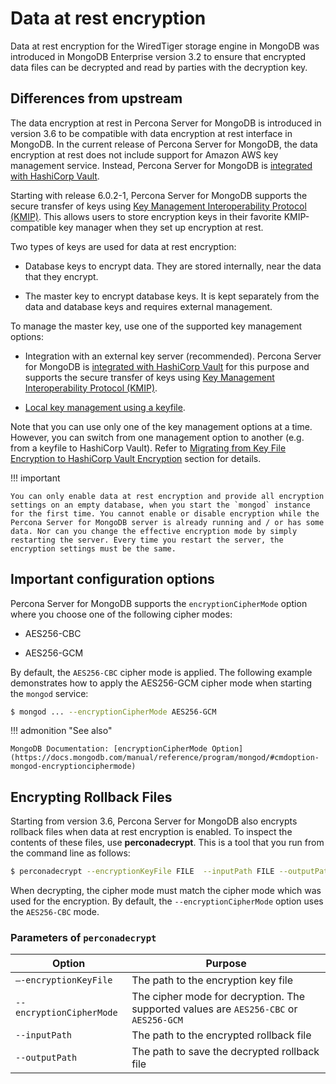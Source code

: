 # Data at rest encryption

Data at rest encryption for the WiredTiger storage engine in MongoDB was
introduced in MongoDB Enterprise version 3.2 to ensure that encrypted data
files can be decrypted and read by parties with the decryption key.

## Differences from upstream

The data encryption at rest in Percona Server for MongoDB is introduced in version 3.6 to be compatible with data encryption at rest interface in MongoDB. In the current release of Percona Server for MongoDB, the data encryption at rest does not include support for Amazon AWS key management service. Instead, Percona Server for MongoDB is [integrated with HashiCorp Vault](vault.md). 

Starting with release 6.0.2-1, Percona Server for MongoDB supports the secure transfer of keys using [Key Management Interoperability Protocol (KMIP)](kmip.md). This allows users to store encryption keys in their favorite KMIP-compatible key manager when they set up encryption at rest.

Two types of keys are used for data at rest encryption:

* Database keys to encrypt data. They are stored internally, near the data that they encrypt.

* The master key to encrypt database keys. It is kept separately from the data and database keys and requires external management.

To manage the master key, use one of the supported key management options:

* Integration with an external key server (recommended). Percona Server for MongoDB is [integrated with HashiCorp Vault](vault.md) for this purpose and supports the secure transfer of keys using [Key Management Interoperability Protocol (KMIP)](kmip.md).

* [Local key management using a keyfile](keyfile.md).

Note that you can use only one of the key management options at a time. However, you can switch from one management option to another (e.g. from a keyfile to HashiCorp Vault). Refer to [Migrating from Key File Encryption to HashiCorp Vault Encryption](encryption-mode-switch.md) section for details.

!!! important

    You can only enable data at rest encryption and provide all encryption settings on an empty database, when you start the `mongod` instance for the first time. You cannot enable or disable encryption while the Percona Server for MongoDB server is already running and / or has some data. Nor can you change the effective encryption mode by simply restarting the server. Every time you restart the server, the encryption settings must be the same.

## Important configuration options

Percona Server for MongoDB supports the `encryptionCipherMode` option where you choose one of the following cipher modes:

* AES256-CBC

* AES256-GCM

By default, the `AES256-CBC` cipher mode is applied. The following example
demonstrates how to apply the AES256-GCM cipher mode when starting the
`mongod` service:

```{.bash data-prompt="$"}
$ mongod ... --encryptionCipherMode AES256-GCM
```

!!! admonition "See also"

    MongoDB Documentation: [encryptionCipherMode Option](https://docs.mongodb.com/manual/reference/program/mongod/#cmdoption-mongod-encryptionciphermode)

## Encrypting Rollback Files

Starting from version 3.6, Percona Server for MongoDB also encrypts rollback files when data at rest encryption is enabled. To inspect the contents of these files, use **perconadecrypt**. This is a tool that you run from the command line as follows:

```{.bash data-prompt="$"}
$ perconadecrypt --encryptionKeyFile FILE  --inputPath FILE --outputPath FILE [--encryptionCipherMode MODE]
```

When decrypting, the cipher mode must match the cipher mode which was used for
the encryption. By default, the `--encryptionCipherMode` option uses the
`AES256-CBC` mode.

### Parameters of `perconadecrypt`

| Option                   | Purpose                        |
| ------------------------ | -------------------------------|
| `–-encryptionKeyFile`    | The path to the encryption key file
| `--encryptionCipherMode` | The cipher mode for decryption. The supported values are `AES256-CBC` or `AES256-GCM` | 
| `--inputPath`            | The path to the encrypted rollback file | 
| `--outputPath`           | The path to save the decrypted rollback file | 


